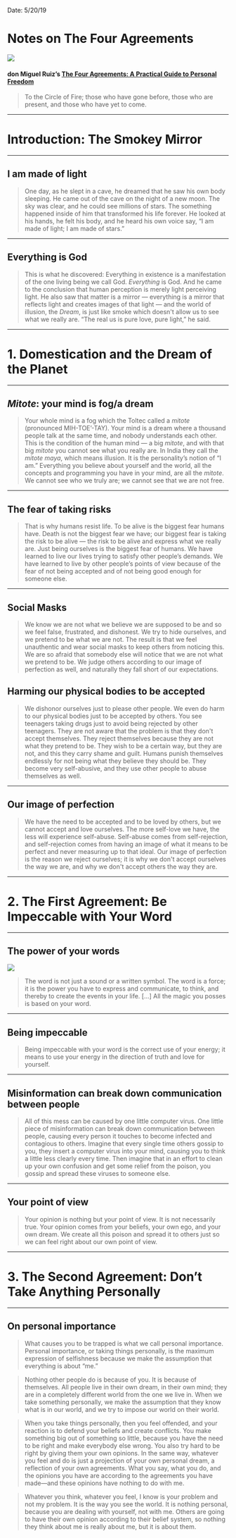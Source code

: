 Date: 5/20/19

# Notes on The Four Agreements

![][image-1]

#### don Miguel Ruiz’s [The Four Agreements: A Practical Guide to Personal Freedom][1]

> To the Circle of Fire; those who have gone before, those who are present, and those who have yet to come.

---- 

# Introduction: The Smokey Mirror

---- 

## I am made of light

> One day, as he slept in a cave, he dreamed that he saw his own body sleeping. He came out of the cave on the night of a new moon. The sky was clear, and he could see millions of stars. The something happened inside of him that transformed his life forever. He looked at his hands, he felt his body, and he heard his own voice say, “I am made of light; I am made of stars.”

---- 

## Everything is God

> This is what he discovered: Everything in existence is a manifestation of the one living being we call God. *Everything* is God. And he came to the conclusion that human perception is merely light perceiving light. He also saw that matter is a mirror — everything is a mirror that reflects light and creates images of that light — and the world of illusion, the *Dream*, is just like smoke which doesn't allow us to see what we really are. “The real us is pure love, pure light,” he said.

---- 

# 1. Domestication and the Dream of the Planet

---- 

## *Mitote*: your mind is fog/a dream

> Your whole mind is a fog which the Toltec called a *mitote* (pronounced MIH-TOE’-TAY). Your mind is a dream where a thousand people talk at the same time, and nobody understands each other. This is the condition of the human mind — a big *mitote*, and with that big *mitote* you cannot see what you really are. In India they call the *mitote maya*, which means illusion. It is the personality’s notion of “I am.” Everything you believe about yourself and the world, all the concepts and programming you have in your mind, are all the *mitote*. We cannot see who we truly are; we cannot see that we are not free.

---- 

## The fear of taking risks

> That is why humans resist life. To be alive is the biggest fear humans have. Death is not the biggest fear we have; our biggest fear is taking the risk to be alive — the risk to be alive and express what we really are. Just being ourselves is the biggest fear of humans. We have learned to live our lives trying to satisfy other people’s demands. We have learned to live by other people’s points of view because of the fear of not being accepted and of not being good enough for someone else.

---- 

## Social Masks

> We know we are not what we believe we are supposed to be and so we feel false, frustrated, and dishonest. We try to hide ourselves, and we pretend to be what we are not. The result is that we feel unauthentic and wear social masks to keep others from noticing this. We are so afraid that somebody else will notice that we are not what we pretend to be. We judge others according to our image of perfection as well, and naturally they fall short of our expectations.

## Harming our physical bodies to be accepted

> We dishonor ourselves just to please other people. We even do harm to our physical bodies just to be accepted by others. You see teenagers taking drugs just  to avoid being rejected by other teenagers. They are not aware that the problem is that they don't accept themselves. They reject themselves because they are not what they pretend to be. They wish to be a certain way, but they are not, and this they carry shame and guilt. Humans punish themselves endlessly for not being what they believe they should be. They become very self-abusive, and they use other people to abuse themselves as well.

---- 

## Our image of perfection

> We have the need to be accepted and to be loved by others, but we cannot accept and love ourselves. The more self-love we have, the less will experience self-abuse. Self-abuse comes from self-rejection, and self-rejection comes from having an image of what it means to be perfect and never measuring up to that ideal. Our image of perfection is the reason we reject ourselves; it is why we don't accept ourselves the way we are, and why we don't accept others the way they are.

---- 

# 2. The First Agreement: Be Impeccable with Your Word

---- 

## The power of your words

![][image-2]

> The word is not just a sound or a written symbol. The word is a force; it is the power you have to express and communicate, to think, and thereby to create the events in your life. [...] All the magic you posses is based on your word.

---- 

## Being impeccable

> Being impeccable with your word is the correct use of your energy; it means to use your energy in the direction of truth and love for yourself.

---- 

## Misinformation can break down communication between people  

> All of this mess can be caused by one little computer virus. One little piece of misinformation can break down communication between people, causing every person it touches to become infected and contagious to others. Imagine that every single time others gossip to you, they insert a computer virus into your mind, causing you to think a little less clearly every time. Then imagine that in an effort to clean up your own confusion and get some relief from the poison, you gossip and spread these viruses to someone else.

---- 

## Your point of view

> Your opinion is nothing but your point of view. It is not necessarily true. Your opinion comes from your beliefs, your own ego, and your own dream. We create all this poison and spread it to others just so we can feel right about our own point of view.

---- 

# 3. The Second Agreement: Don’t Take Anything Personally

---- 

## On personal importance

> What causes you to be trapped is what we call personal importance. Personal importance, or taking things personally, is the maximum expression of selfishness because we make the assumption that everything is about “me.”

> Nothing other people do is because of you. It is because of themselves. All people live in their own dream, in their own mind; they are in a completely different world from the one we live in. When we take something personally, we make the assumption that they know what is in our world, and we try to impose our world on their world.

> When you take things personally, then you feel offended, and your reaction is to defend your beliefs and create conflicts. You make something big out of something so little, because you have the need to be right and make everybody else wrong. You also try hard to be right by giving them your own opinions. In the same way, whatever you feel and do is just a projection of your own personal dream, a reflection of your own agreements. What you say, what you do, and the opinions you have are according to the agreements you have made—and these opinions have nothing to do with me.

> Whatever you think, whatever you feel, I know is your problem and not my problem. It is the way you see the world. It is nothing personal, because you are dealing with yourself, not with me. Others are going to have their own opinion according to their belief system, so nothing they think about me is really about me, but it is about them.


[1]:	https://www.amazon.com/Four-Agreements-Practical-Personal-Freedom/dp/1878424319

[image-1]:	https://i.imgur.com/RMA5dKr.jpg
[image-2]:	https://i.imgur.com/sJLP8ne.jpg